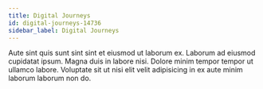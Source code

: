 ```yaml
---
title: Digital Journeys
id: digital-journeys-14736
sidebar_label: Digital Journeys
---
```


Aute sint quis sunt sint sint et eiusmod ut laborum ex. Laborum ad eiusmod cupidatat ipsum. Magna duis in labore nisi. Dolore minim tempor tempor ut ullamco labore. Voluptate sit ut nisi elit velit adipisicing in ex aute minim laborum laborum non do.

